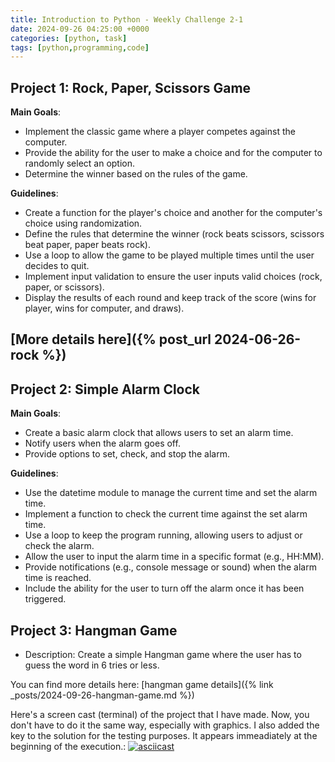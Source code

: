 ```yaml
---
title: Introduction to Python - Weekly Challenge 2-1
date: 2024-09-26 04:25:00 +0000
categories: [python, task]
tags: [python,programming,code]
---
```



## Project 1: Rock, Paper, Scissors Game

**Main Goals**:

- Implement the classic game where a player competes against the computer.
- Provide the ability for the user to make a choice and for the computer to randomly select an option.
- Determine the winner based on the rules of the game.

**Guidelines**:

- Create a function for the player's choice and another for the computer's choice using randomization.
- Define the rules that determine the winner (rock beats scissors, scissors beat paper, paper beats rock).
- Use a loop to allow the game to be played multiple times until the user decides to quit.
- Implement input validation to ensure the user inputs valid choices (rock, paper, or scissors).
- Display the results of each round and keep track of the score (wins for player, wins for computer, and draws).

[More details here]({% post_url 2024-06-26-rock %})
---

## Project 2: Simple Alarm Clock

**Main Goals**:

- Create a basic alarm clock that allows users to set an alarm time.
- Notify users when the alarm goes off.
- Provide options to set, check, and stop the alarm.

**Guidelines**:

- Use the datetime module to manage the current time and set the alarm time.
- Implement a function to check the current time against the set alarm time.
- Use a loop to keep the program running, allowing users to adjust or check the alarm.
- Allow the user to input the alarm time in a specific format (e.g., HH:MM).
- Provide notifications (e.g., console message or sound) when the alarm time is reached.
- Include the ability for the user to turn off the alarm once it has been triggered.

## Project 3: Hangman Game
- Description: Create a simple Hangman game where the user has to guess the word in 6 tries or less.

You can find more details here: [hangman game details]({% link _posts/2024-09-26-hangman-game.md %})

Here's a screen cast (terminal) of the project that I have made. Now, you don't have to do it the same way, especially with graphics. I also added the key to the solution for the testing purposes. It appears immeadiately at the beginning of the execution.:
[![asciicast](https://asciinema.org/a/iUTVa1Dg0BcPwqIESMCPv5BHF.svg)](https://asciinema.org/a/iUTVa1Dg0BcPwqIESMCPv5BHF)

